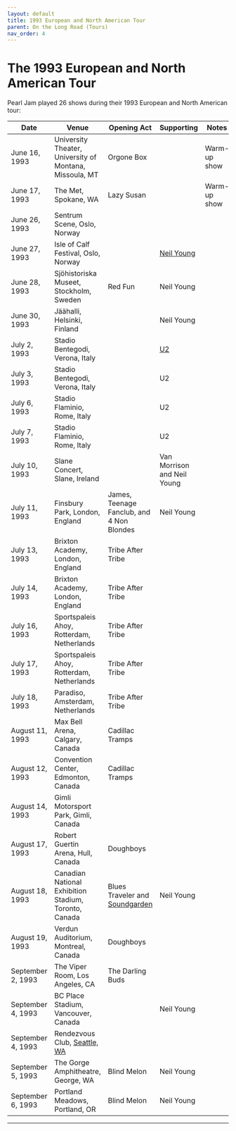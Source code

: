 ```yaml
---
layout: default
title: 1993 European and North American Tour
parent: On the Long Road (Tours)
nav_order: 4
---
```


# The 1993 European and North American Tour

Pearl Jam played 26 shows during their 1993 European and North American tour:

| Date | Venue | Opening Act | Supporting | Notes | Artwork |
| ---- | ----- | ----------- | ---------- | ----- | ------- |
| June 16, 1993 | University Theater, University of Montana, Missoula, MT | Orgone Box | | Warm-up show | [View artwork](https://pearljamopedia.ml/artwork/1993eu/6-16.jpg){: .btn .btn-outline target="_blank"}
| June 17, 1993 | The Met, Spokane, WA | Lazy Susan | | Warm-up show | [View artwork](https://pearljamopedia.ml/artwork/1993eu/6-17.jpg){: .btn .btn-outline target="_blank"}
| June 26, 1993 | Sentrum Scene, Oslo, Norway | | | | No artwork available
| June 27, 1993 | Isle of Calf Festival, Oslo, Norway | | [Neil Young](https://pearljamopedia.ml/docs/Notable-Mentions/People/Neil-Young) | | No artwork available
| June 28, 1993 | Sjöhistoriska Museet, Stockholm, Sweden | Red Fun | Neil Young | | [No artwork available
| June 30, 1993 | Jäähalli, Helsinki, Finland | | Neil Young | | No artwork available
| July 2, 1993 | Stadio Bentegodi, Verona, Italy | | [U2](https://pearljamopedia.ml/docs/Notable-Mentions/Bands/U2) | | No artwork available
| July 3, 1993 | Stadio Bentegodi, Verona, Italy | | U2 | | No artwork available
| July 6, 1993 | Stadio Flaminio, Rome, Italy | | U2 | | No artwork available
| July 7, 1993 | Stadio Flaminio, Rome, Italy | | U2 | | No artwork available
| July 10, 1993 | Slane Concert, Slane, Ireland | | Van Morrison and Neil Young | | No artwork available
| July 11, 1993 | Finsbury Park, London, England | James, Teenage Fanclub, and 4 Non Blondes | Neil Young | | No artwork available
| July 13, 1993 | Brixton Academy, London, England | Tribe After Tribe | | | No artwork available 
| July 14, 1993 | Brixton Academy, London, England | Tribe After Tribe | | | No artwork available
| July 16, 1993 | Sportspaleis Ahoy, Rotterdam, Netherlands | Tribe After Tribe | | | No artwork available
| July 17, 1993 | Sportspaleis Ahoy, Rotterdam, Netherlands | Tribe After Tribe | | | No artwork available
| July 18, 1993 | Paradiso, Amsterdam, Netherlands | Tribe After Tribe | | | No artwork available
| August 11, 1993 | Max Bell Arena, Calgary, Canada | Cadillac Tramps | | | No artwork available
| August 12, 1993 | Convention Center, Edmonton, Canada | Cadillac Tramps | | | No artwork available
| August 14, 1993 | Gimli Motorsport Park, Gimli, Canada | | | | No artwork available
| August 17, 1993 | Robert Guertin Arena, Hull, Canada | Doughboys | | | No artwork available
| August 18, 1993 | Canadian National Exhibition Stadium, Toronto, Canada | Blues Traveler and [Soundgarden](https://pearljamopedia.ml/docs/Notable-Mentions/Bands/Soundgarden) | Neil Young | | No artwork available
| August 19, 1993 | Verdun Auditorium, Montreal, Canada | Doughboys | | | No artwork available
| September 2, 1993 | The Viper Room, Los Angeles, CA | The Darling Buds | | | [View artwork](https://pearljamopedia.ml/artwork/1993eu/9-2.jpg){: .btn .btn-outline target="_blank"}
| September 4, 1993 | BC Place Stadium, Vancouver, Canada | | Neil Young | | No artwork available
| September 4, 1993 | Rendezvous Club, [Seattle, WA](https://pearljamopedia.ml/docs/Notable-Mentions/Locations/Seattle-WA) | | | | [View artwork](https://pearljamopedia.ml/artwork/1993eu/9-4.jpg){: .btn .btn-outline target="_blank"}
| September 5, 1993 | The Gorge Amphitheatre, George, WA | Blind Melon | Neil Young | | [View artwork](https://pearljamopedia.ml/artwork/1993eu/9-5.jpg){: .btn .btn-outline target="_blank"}
| September 6, 1993 | Portland Meadows, Portland, OR | Blind Melon | Neil Young | | [View artwork](https://pearljamopedia.ml/artwork/1993eu/9-6.jpg){: .btn .btn-outline target="_blank"}

---------------------------------------------------------------------------------

